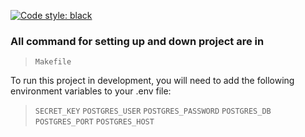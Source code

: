 [![Code style: black](https://img.shields.io/badge/code%20style-black-000000.svg)](https://github.com/psf/black)

### All command for setting up and down project are in 
>`Makefile`
 
To run this project in development,
you will need to add the following 
environment variables to your .env file:
>`SECRET_KEY`
`POSTGRES_USER`
`POSTGRES_PASSWORD`
`POSTGRES_DB`
`POSTGRES_PORT`
`POSTGRES_HOST`
